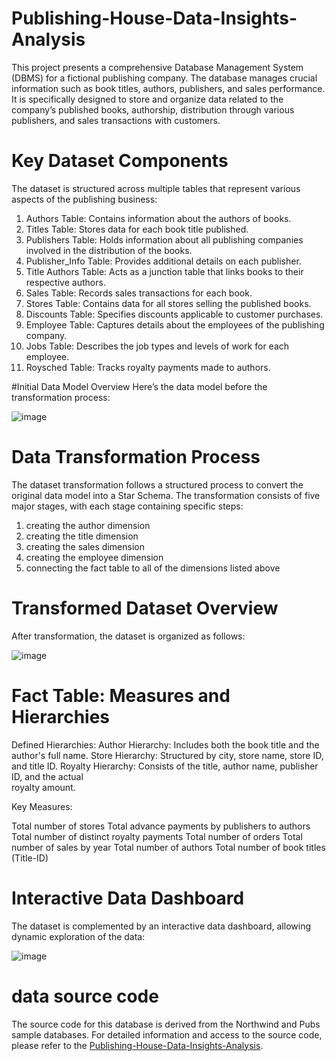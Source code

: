   # Publishing-House-Data-Insights-Analysis
This project presents a comprehensive Database Management System (DBMS) for a fictional publishing company. The database manages crucial information such as book titles, authors, publishers, and sales performance. It is specifically designed to store and organize data related to the company’s published books, authorship, distribution through various publishers, and sales transactions with customers.
    
# Key Dataset Components

The dataset is structured across multiple tables that represent various aspects of the publishing business:

1. Authors Table: Contains information about the authors of books.
2. Titles Table: Stores data for each book title published.
3. Publishers Table: Holds information about all publishing companies involved in the distribution of the books.
4. Publisher_Info Table: Provides additional details on each publisher.
5. Title Authors Table: Acts as a junction table that links books to their respective authors.
6. Sales Table: Records sales transactions for each book.
7. Stores Table: Contains data for all stores selling the published books.
8. Discounts Table: Specifies discounts applicable to customer purchases.
9. Employee Table: Captures details about the employees of the publishing company.
10. Jobs Table: Describes the job types and levels of work for each employee.
11. Roysched Table: Tracks royalty payments made to authors.

#Initial Data Model Overview
Here’s the data model before the transformation process:

![image](https://github.com/user-attachments/assets/eb30c6e1-b241-4698-a895-a3246371a54a)

# Data Transformation Process

The dataset transformation follows a structured process to convert the original data model into a Star Schema. The transformation consists of five major stages, with each stage containing specific steps:

1.  creating the author dimension
2.  creating the title dimension
3.  creating the sales dimension
4.  creating the employee dimension
5.  connecting the fact table to all of the dimensions listed above


# Transformed Dataset Overview

After transformation, the dataset is organized as follows:

![image](https://github.com/user-attachments/assets/02f9a538-b176-4875-8dc1-7758883c567e)



# Fact Table: Measures and Hierarchies

Defined Hierarchies:
  Author Hierarchy: Includes both the book title and the author's full name.
  Store Hierarchy: Structured by city, store name, store ID, and title ID.
  Royalty Hierarchy: Consists of the title, author name, publisher ID, and the actual     
   royalty amount.

Key Measures:

  Total number of stores
  Total advance payments by publishers to authors
  Total number of distinct royalty payments
  Total number of orders
  Total number of sales by year
  Total number of authors
  Total number of book titles (Title-ID)



# Interactive Data Dashboard    

The dataset is complemented by an interactive data dashboard, allowing dynamic exploration of the data:

![image](https://github.com/user-attachments/assets/2f162e11-1afb-4e1f-926a-bce8d25fcc96)






# data source code 

The source code for this database is derived from the Northwind and Pubs sample databases. For detailed information and access to the source code, please refer to the [Publishing-House-Data-Insights-Analysis](https://github.com/microsoft/sql-server-samples/tree/master/samples/databases/northwind-pubs).

